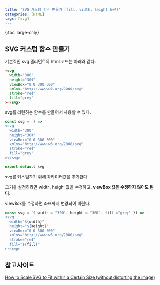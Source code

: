 ```yaml
---
title: 'SVG 커스텀 함수 만들기 (fill, width, height 옵션)'
categories: [HTML]
tags: [svg]
---
```


{:toc .large-only}

## SVG 커스텀 함수 만들기

기본적인 svg 엘리먼트의 html 코드는 아래와 같다.

```html
<svg
  width="300"
  height="300"
  viewBox="0 0 300 300"
  xmlns="http://www.w3.org/2000/svg"
  stroke="red"
  fill="grey"
></svg>
```

svg를 리턴하는 함수를 만들어서 사용할 수 있다.

```js
const svg = () => `
<svg
  width="300"
  height="300"
  viewBox="0 0 300 300"
  xmlns="http://www.w3.org/2000/svg"
  stroke="red"
  fill="grey"
></svg>
`
export default svg
```

svg를 커스텀하기 위해 파라미터값을 추가한다.

크기를 설정하려면 width, height 값을 수정하고, **viewBox 값은 수정하지 않아도 된다.**

viewBox를 수정하면 좌표까지 변경되어 버린다.

```js
const svg = ({ width = "300", height = "300", fill ="grey" }) => `
<svg
  width="${width}"
  height="${height}"
  viewBox="0 0 300 300"
  xmlns="http://www.w3.org/2000/svg"
  stroke="red"
  fill="${fill}"
></svg>
```

## 참고사이트

[How to Scale SVG to Fit within a Certain Size (without distorting the image)](https://css-tricks.com/scale-svg/#aa-how-to-scale-svg-to-fit-within-a-certain-size-without-distorting-the-image)
